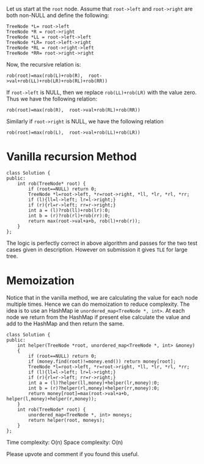 Let us start at the `root` node. Assume that `root->left` and `root->right` are both non-NULL and define the following:
```
TreeNode *L= root->left
TreeNode *R = root->right
TreeNode *LL = root->left->left
TreeNode *LR= root->left->right
TreeNode *RL = root->right->left
TreeNode *RR= root->right->right
```
Now, the recursive relation is:
```
rob(root)=max(rob(L)+rob(R),  root->val+rob(LL)+rob(LR)+rob(RL)+rob(RR))
```
If `root->left` is NULL, then we replace `rob(LL)+rob(LR)` with the value zero. Thus we have the following relation:
```
rob(root)=max(rob(R),  root->val+rob(RL)+rob(RR))
```
Similarly if `root->right` is NULL, we have the following relation
```
rob(root)=max(rob(L),  root->val+rob(LL)+rob(LR))
```


# Vanilla recursion Method

```
class Solution {
public:
    int rob(TreeNode* root) {
        if (root==NULL) return 0;
        TreeNode *l=root->left, *r=root->right, *ll, *lr, *rl, *rr;
        if (l){ll=l->left; lr=l->right;}
        if (r){rl=r->left; rr=r->right;}
        int a = (l)?rob(ll)+rob(lr):0;
        int b = (r)?rob(rl)+rob(rr):0;
        return max(root->val+a+b, rob(l)+rob(r));
    }
};
```
The logic is perfectly correct in above algorithm and passes for the two test cases given in description. However on submission it gives `TLE` for large tree.

# Memoization

Notice that in the vanilla method, we are calculating the value for each node multiple times. Hence we can do memoization to reduce complexity. The idea is to use an HashMap ie `unordered_map<TreeNode *, int>`. At each node we return from the HashMap if present else calculate the value and add to the HashMap and then return the same.



```
class Solution {
public:
    int helper(TreeNode *root, unordered_map<TreeNode *, int> &money)
    {
        if (root==NULL) return 0;
        if (money.find(root)!=money.end()) return money[root];
        TreeNode *l=root->left, *r=root->right, *ll, *lr, *rl, *rr;
        if (l){ll=l->left; lr=l->right;}
        if (r){rl=r->left; rr=r->right;}
        int a = (l)?helper(ll,money)+helper(lr,money):0;
        int b = (r)?helper(rl,money)+helper(rr,money):0;
        return money[root]=max(root->val+a+b, helper(l,money)+helper(r,money));
    }
    int rob(TreeNode* root) {
        unordered_map<TreeNode *, int> moneys;
        return helper(root, moneys);
    }
};
```

Time complexity: O(n)
Space complexity: O(n)

Please upvote and comment if you found this useful.
